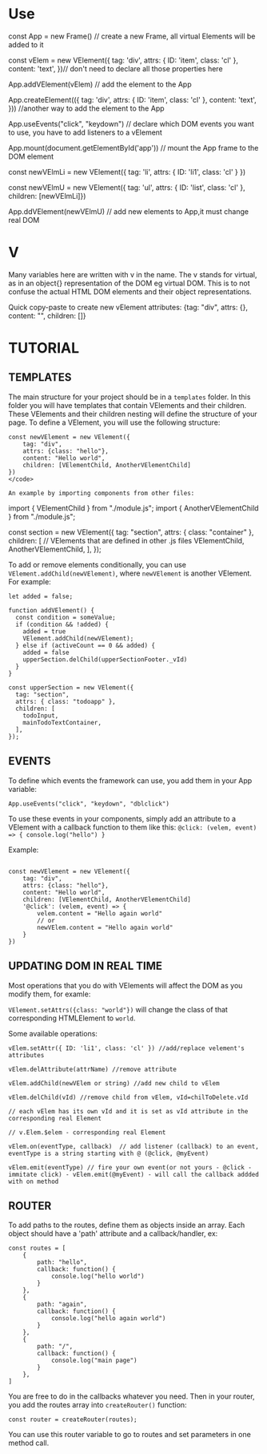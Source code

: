 # Use
const App = new Frame() //  create a new Frame, all virtual Elements will be added to it

const vElem = new VElement({ tag: 'div', attrs: { ID: 'item', class: 'cl' }, content: 'text', })// don't need to declare all those properties here

App.addVElement(vElem) // add the element to the App

App.createElement(({ tag: 'div', attrs: { ID: 'item', class: 'cl' }, content: 'text', })) //another way to add the element to the App

App.useEvents("click", "keydown") // declare which DOM events you want to use, you have to add listeners to a vElement

App.mount(document.getElementById('app')) // mount the App frame to the DOM element


const newVElmLi = new VElement({ tag: 'li', attrs: { ID: 'li1', class: 'cl' } })

const newVElmU = new VElement({ tag: 'ul', attrs: { ID: 'list', class: 'cl' }, children: [newVElmLi]})

App.ddVElement(newVElmU)  // add new elements to App,it must change real DOM



# V

Many variables here are written with v in the name. The v stands for virtual, as in an object{} representation of the DOM eg virtual DOM.
This is to not confuse the actual HTML DOM elements and their object representations.

Quick copy-paste to create new vElement attributes:  {tag: "div", attrs: {}, content: "", children: []}

# TUTORIAL

## TEMPLATES

The main structure for your project should be in a `templates` folder. In this folder you will have templates that contain VElements and their children.
These VElements and their children nesting will define the structure of your page. To define a VElement, you will use the following structure:

```
const newVElement = new VElement({
    tag: "div",
    attrs: {class: "hello"},
    content: "Hello world",
    children: [VElementChild, AnotherVElementChild]
})
</code>

An example by importing components from other files: 

```
import { VElementChild } from "./module.js";
import { AnotherVElementChild } from "./module.js";

const section = new VElement({
  tag: "section",
  attrs: { class: "container" },
  children: [   // VElements that are defined in other .js files
    VElementChild, 
    AnotherVElementChild,
  ],
});
</code>

To add or remove elements conditionally, you can use `VElement.addChild(newVElement)`, where `newVElement` is another VElement. For example:

```
let added = false;

function addVElement() {
  const condition = someValue;
  if (condition && !added) {
    added = true
    VElement.addChild(newVElement); 
  } else if (activeCount == 0 && added) {
    added = false
    upperSection.delChild(upperSectionFooter._vId)
  }
}

const upperSection = new VElement({
  tag: "section",
  attrs: { class: "todoapp" },
  children: [
    todoInput,
    mainTodoTextContainer,
  ],
});
```

## EVENTS

To define which events the framework can use, you add them in your App variable:

`App.useEvents("click", "keydown", "dblclick")`

To use these events in your components, simply add an attribute to a VElement with a callback function to them like this:
`@click: (velem, event) => { console.log("hello") }`

Example:

```

const newVElement = new VElement({
    tag: "div",
    attrs: {class: "hello"},
    content: "Hello world",
    children: [VElementChild, AnotherVElementChild]
    '@click': (velem, event) => {
        velem.content = "Hello again world"
        // or 
        newVElem.content = "Hello again world"
    }
})

```

## UPDATING DOM IN REAL TIME

Most operations that you do with VElements will affect the DOM as you modify them, for examle:

`VElement.setAttrs({class: "world"})` will change the class of that corresponding HTMLElement to `world`.

Some available operations:

```
vElem.setAttr({ ID: 'li1', class: 'cl' }) //add/replace velement's attributes

vElem.delAttribute(attrName) //remove attribute

vElem.addChild(newVElem or string) //add new child to vElem

vElem.delChild(vId) //remove child from vElem, vId=chilToDelete.vId

// each vElem has its own vId and it is set as vId attribute in the corresponding real Element

// v.Elem.$elem - corresponding real Element

vElem.on(eventType, callback)  // add listener (callback) to an event, eventType is a string starting with @ (@click, @myEvent)

vElem.emit(eventType) // fire your own event(or not yours - @click - immitate click) - vElem.emit(@myEvent) - will call the callback addded with on method
```


## ROUTER

To add paths to the routes, define them as objects inside an array. Each object should have a 'path' attribute and a callback/handler, ex:

```
const routes = [
    {
        path: "hello",
        callback: function() {
            console.log("hello world")
        }
    },
    {
        path: "again",
        callback: function() {
            console.log("hello again world")
        }
    },
    {
        path: "/",
        callback: function() {
            console.log("main page")
        }
    },
]
```

You are free to do in the callbacks whatever you need.
Then in your router, you add the routes array into `createRouter()` function:

`const router = createRouter(routes);`

You can use this router variable to go to routes and set parameters in one method call.

